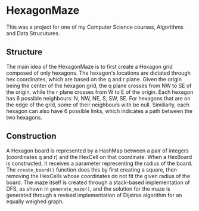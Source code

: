 # HexagonMaze

This was a project for one of my Computer Science courses, Algorithms and Data Strucutures.

## Structure
The main idea of the HexagonMaze is to first create a Hexagon grid composed of only hexagons. The hexagon's locations are dictated through hex coordinates, which are based on the q and r plane. Given the origin being the center of the hexagon grid, the q plane crosses from NW to SE of the origin, while the r plane crosses from W to E of the origin. Each hexagon has 6 possible neighbours: N, NW, NE, S, SW, SE. For hexagons that are on the edge of the grid, some of their neighbours with be null. Similiarly, each hexagon can also have 6 possible links, which indicates a path between the two hexagons. 

## Construction
A Hexagon board is represented by a HashMap between a pair of integers (coordinates q and r) and the HexCell on that coordinate. When a HexBoard is constructed, it receives a parameter representing the radius of the board. The ``create_board()`` function does this by first creating a square, then removing the HexCells whose coordinates do not fit the given radius of the board. The maze itself is created through a stack-based implementation of DFS, as shown in ``generate_maze()``, and the solution for the maze is generated through a revised implementation of Dijstras algorithm for an equally weighed graph.
